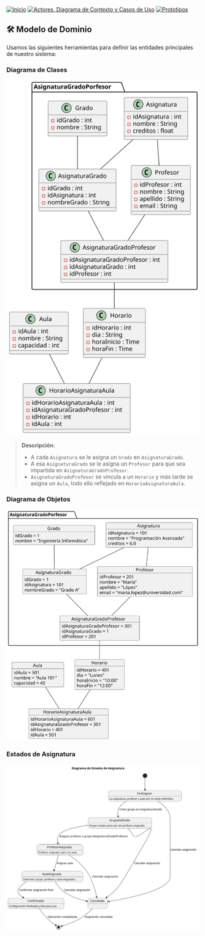 [![Inicio](https://img.shields.io/badge/Inicio-blue?style=for-the-badge)](https://github.com/srgiom/24-25-IdSw1-SDR/tree/main)
[![Actores, Diagrama de Contexto y Casos de Uso](https://img.shields.io/badge/Casos%20de%20Uso-blue?style=for-the-badge)](https://github.com/srgiom/24-25-IdSw1-SDR/tree/main/casosDeUso)
[![Prototipos](https://img.shields.io/badge/Prototipos-blue?style=for-the-badge)](https://github.com/srgiom/24-25-IdSw1-SDR/tree/main/prototipos)

## 🛠️ **Modelo de Dominio**
Usamos las siguientes herramientas para definir las entidades principales de nuestro sistema:

### Diagrama de Clases
![Diagrama de Clases](/modeloDelDominio/imagenes/DiagramaDeClases.svg)
> **Descripción:**
> - A cada `Asignatura` se le asigna un `Grado` en `AsignaturaGrado`.
> - A esa `AsignaturaGrado` se le asigna un `Profesor` para que sea impartida en `AsignaturaGradoProfesor`.
> - `AsignaturaGradoProfesor` se vincula a un `Horario` y más tarde se asigna un `Aula`, todo ello reflejado en `HorarioAsignaturaAula`.

### Diagrama de Objetos
![Diagrama de Objetos](/modeloDelDominio/imagenes/DiagramaDeObjetos.svg)

### Estados de Asignatura
![Diagrama de Estados](/modeloDelDominio/imagenes/DiagramaDeEstados.svg)
